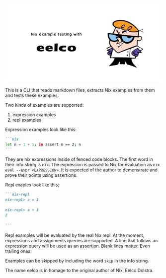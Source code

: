 ![eelco](./eelco.png)

This is a CLI that reads markdown files,
extracts Nix examples from them and
tests these examples.

Two kinds of examples are supported:

1. expression examples
2. repl examples

Expression examples look like this:

````md
```nix
let n = 1 + 1; in assert n == 2; n
```
````

They are nix expressions inside of fenced code blocks.
The first word in their info string is `nix`.
The expression is passed to Nix for evaluation as `nix eval --expr <EXPRESSION>`.
It is expected of the author to demonstrate and prove their points
using assertions.

Repl exaples look like this;

````md
```nix-repl
nix-repl> a = 1

nix-repl> a + 1
2

```
````

Repl examples will be evaluated by the real Nix repl.
At the moment, expressions and assignments queries are supported.
A line that follows an expression query will be used as an assertion.
Blank lines matter. Even trailing ones.

Examples can be skipped by including the word `skip` in the info string.

The name eelco is in homage to the original author of Nix, Eelco Dolstra.
